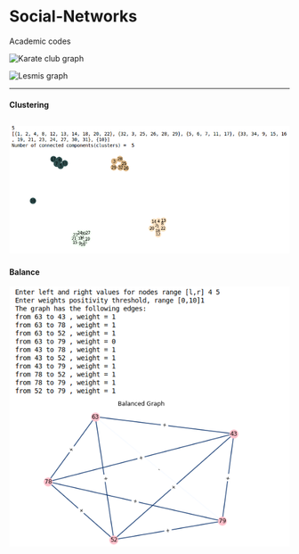 # Social-Networks
Academic codes

![Karate club graph](https://github.com/Abdulrahmannaser/Social-Networks/blob/master/karate.png)

![Lesmis graph](https://github.com/Abdulrahmannaser/Social-Networks/blob/master/lesmis.png)

---

#### Clustering
![Clustering](clustering.png)
---
#### Balance
![Balance](balance.png)

